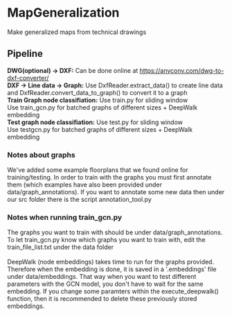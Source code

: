 # MapGeneralization
Make generalized maps from technical drawings 

## Pipeline
**DWG(optional) -> DXF:** Can be done online at https://anyconv.com/dwg-to-dxf-converter/  
**DXF -> Line data -> Graph:** Use DxfReader.extract_data() to create line data and DxfReader.convert_data_to_graph() to convert it to a graph  
**Train Graph node classifiation:** Use train.py for sliding window <br/> Use train_gcn.py for batched graphs of different sizes + DeepWalk embedding  
**Test graph node classifiation:** Use test.py for sliding window <br/>
Use testgcn.py for batched graphs of different sizes + DeepWalk embedding

### Notes about graphs
We've added some example floorplans that we found online for training/testing. In order to train with the graphs you must
 first annotate them (which examples have also been provided under data/graph_annotations). If you want to annotate some 
 new data then under our src folder there is the script annotation_tool.py

### Notes when running train_gcn.py
The graphs you want to train with should be under data/graph_annotations. To let train_gcn.py know which graphs you want
 to train with, edit the train_file_list.txt under the data folder
<br/>
<br/>
DeepWalk (node embeddings) takes time to run for the graphs provided. Therefore when the embedding is done, it is 
saved in a '.embeddings' file under data/embeddings. That way when you want to test different parameters with the 
GCN model, you don't have to wait for the same embedding. If you change some paramters within the execute_deepwalk() 
function, then it is recommended to delete these previously stored embeddings.